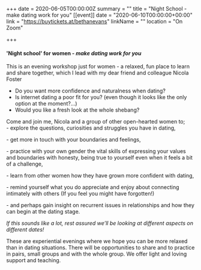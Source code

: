 +++
date = 2020-06-05T00:00:00Z
summary = ""
title = "Night School - make dating work for you"
[[event]]
date = "2020-06-10T00:00:00+00:00"
link = "https://buytickets.at/bethanevans"
linkName = ""
location = "On Zoom"

+++

#### **'Night school'** for women **-** _make dating work for you_

This is an evening workshop just for women - a relaxed, fun place to learn and share together, which I lead with my dear friend and colleague Nicola Foster

* Do you want more confidence and naturalness when dating?
* Is internet dating a poor fit for you? (even though it looks like the only option at the moment?...)
* Would you like a fresh look at the whole shebang?

Come and join me, Nicola and a group of other open-hearted women to;   
\- explore the questions, curiosities and struggles you have in dating, 

\- get more in touch with your boundaries and feelings,

\- practice with your own gender the vital skills of expressing your values and boundaries with honesty, being true to yourself even when it feels a bit of a challenge,

\- learn from other women how they have grown more confident with dating,

\- remind yourself what you do appreciate and enjoy about connecting intimately with others (If you feel you might have forgotten!)

\- and perhaps gain insight on recurrent issues in relationships and how they can begin at the dating stage.

_If this sounds like a lot, rest assured we’ll be looking at different aspects on different dates!_

These are experiential evenings where we hope you can be more relaxed than in dating situations. There will be opportunities to share and to practice in pairs, small groups and with the whole group. We offer light and loving support and teaching.
